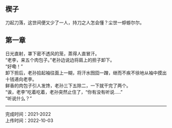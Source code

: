 ## 楔子
刀起刀落，这世间便又少了一人，持刀之人怎会懂？尘世一蜉蝣尔尔。

## 第一章
日光直射，罩下密不透风的笼，蒸得人直冒汗。  
“老李，来五个肉包子。”老孙边说边将肩上的担子卸下。  
“好嘞！”  
卸下担后，老孙拾起袖往面上一糊，将汗水囫囵一蹭，继而不疾不徐地从袖中摸出十钱递向老李。  
鲜香的肉包子引人发馋，老孙三下五除二，一下就干完了两个。  
“诶，老李”吃着吃着，老孙突然止住了，“你有没有听说.....”  
“听说什么？”  
****
完成时间：2021-2022  
上传时间：2022-10-03
